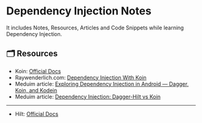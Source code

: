 # Dependency Injection Notes
It includes Notes, Resources, Articles and Code Snippets while learning Dependency Injection.


## 🗂 Resources
- Koin: [Official Docs](https://insert-koin.io/docs/reference/introduction)
- Raywenderlich.com: [Dependency Injection With Koin](https://www.raywenderlich.com/9457-dependency-injection-with-koin)
- Meduim article: [Exploring Dependency Injection in Android — Dagger, Koin, and Kodein](https://proandroiddev.com/exploring-dependency-injection-in-android-dagger-koin-and-kodein-e219a764be52)
- Meduim article: [Dependency Injection: Dagger-Hilt vs Koin](https://medium.com/gradeup/dependency-injection-dagger-hilt-vs-koin-ab2f7f85e6c6)
---
- Hilt: [Official Docs](https://developer.android.com/training/dependency-injection/hilt-android)

